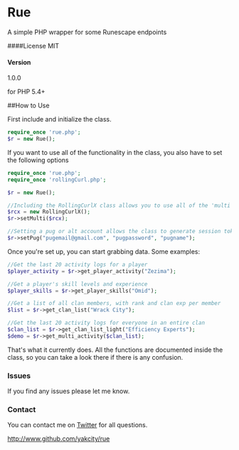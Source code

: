 # Rue
A simple PHP wrapper for some Runescape endpoints

####License
MIT

#### Version
1.0.0

for PHP 5.4+

##How to Use

First include and initialize the class.

```php
require_once 'rue.php';
$r = new Rue();
```
If you want to use all of the functionality in the class, you also have to set the following options

```php
require_once 'rue.php';
require_once 'rollingCurl.php';

$r = new Rue();

//Including the RollingCurlX class allows you to use all of the 'multi' methods. These will use multiple parallel cUrl requests to get data on complete clans/groups quickly. 
$rcx = new RollingCurlX();
$r->setMulti($rcx);

//Setting a pug or alt account allows the class to generate session tokens. Adding a token to your requests will yield extra data with the 'details' methods, like online status and world.
$r->setPug("pugemail@gmail.com", "pugpassword", "pugname");
```

Once you're set up, you can start grabbing data. Some examples:
```php
//Get the last 20 activity logs for a player
$player_activity = $r->get_player_activity("Zezima");

//Get a player's skill levels and experience
$player_skills = $r->get_player_skills("Omid");

//Get a list of all clan members, with rank and clan exp per member
$list = $r->get_clan_list("Wrack City");

//Get the last 20 activity logs for everyone in an entire clan
$clan_list = $r->get_clan_list_light("Efficiency Experts");
$demo = $r->get_multi_activity($clan_list);
```
That's what it currently does. All the functions are documented inside the class, so you can take a look there if there is any confusion.

### Issues
If you find any issues please let me know.

### Contact
You can contact me on [Twitter](https://twitter.com/) for all questions.

http://www.github.com/yakcity/rue

